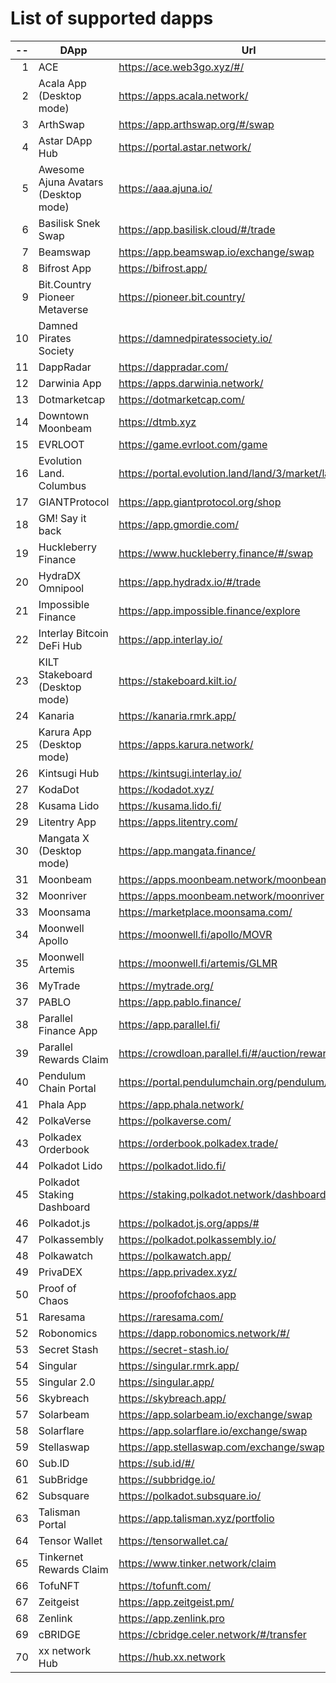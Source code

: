 
# List of supported dapps
| --  |                 DApp                 |                         Url                          |             Tags              |
| --: | ------------------------------------ | ---------------------------------------------------- | ----------------------------- |
|   1 | ACE                                  | https://ace.web3go.xyz/#/                            | utilities                     |
|   2 | Acala App (Desktop mode)             | https://apps.acala.network/                          | bridge,dex,staking            |
|   3 | ArthSwap                             | https://app.arthswap.org/#/swap                      | dex,staking,evm               |
|   4 | Astar DApp Hub                       | https://portal.astar.network/                        | bridge,staking,evm            |
|   5 | Awesome Ajuna Avatars (Desktop mode) | https://aaa.ajuna.io/                                | nft,gaming                    |
|   6 | Basilisk Snek Swap                   | https://app.basilisk.cloud/#/trade                   | bridge,dex                    |
|   7 | Beamswap                             | https://app.beamswap.io/exchange/swap                | bridge,dex,staking,evm        |
|   8 | Bifrost App                          | https://bifrost.app/                                 | bridge,crowdloans,dex,staking |
|   9 | Bit.Country Pioneer Metaverse        | https://pioneer.bit.country/                         | nft,staking,gaming            |
|  10 | Damned Pirates Society               | https://damnedpiratessociety.io/                     | nft,evm,gaming                |
|  11 | DappRadar                            | https://dappradar.com/                               | social                        |
|  12 | Darwinia App                         | https://apps.darwinia.network/                       | staking                       |
|  13 | Dotmarketcap                         | https://dotmarketcap.com/                            | social                        |
|  14 | Downtown Moonbeam                    | https://dtmb.xyz                                     | evm,social                    |
|  15 | EVRLOOT                              | https://game.evrloot.com/game                        | nft,gaming                    |
|  16 | Evolution Land. Columbus             | https://portal.evolution.land/land/3/market/land     | nft,evm,gaming                |
|  17 | GIANTProtocol                        | https://app.giantprotocol.org/shop                   | utilities                     |
|  18 | GM! Say it back                      | https://app.gmordie.com/                             | social                        |
|  19 | Huckleberry Finance                  | https://www.huckleberry.finance/#/swap               | bridge,dex,staking,evm        |
|  20 | HydraDX Omnipool                     | https://app.hydradx.io/#/trade                       | bridge,dex                    |
|  21 | Impossible Finance                   | https://app.impossible.finance/explore               | dex,evm                       |
|  22 | Interlay Bitcoin DeFi Hub            | https://app.interlay.io/                             | bridge,staking,dex            |
|  23 | KILT Stakeboard (Desktop mode)       | https://stakeboard.kilt.io/                          | staking                       |
|  24 | Kanaria                              | https://kanaria.rmrk.app/                            | nft                           |
|  25 | Karura App (Desktop mode)            | https://apps.karura.network/                         | bridge,dex,staking            |
|  26 | Kintsugi Hub                         | https://kintsugi.interlay.io/                        | bridge,staking,crowdloans     |
|  27 | KodaDot                              | https://kodadot.xyz/                                 | nft                           |
|  28 | Kusama Lido                          | https://kusama.lido.fi/                              | staking,evm                   |
|  29 | Litentry App                         | https://apps.litentry.com/                           | bridge,evm                    |
|  30 | Mangata X (Desktop mode)             | https://app.mangata.finance/                         | bridge                        |
|  31 | Moonbeam                             | https://apps.moonbeam.network/moonbeam               | bridge,staking,crowdloans,evm |
|  32 | Moonriver                            | https://apps.moonbeam.network/moonriver              | bridge,staking,crowdloans,evm |
|  33 | Moonsama                             | https://marketplace.moonsama.com/                    | nft,evm                       |
|  34 | Moonwell Apollo                      | https://moonwell.fi/apollo/MOVR                      | bridge,dex,evm                |
|  35 | Moonwell Artemis                     | https://moonwell.fi/artemis/GLMR                     | bridge,dex,evm                |
|  36 | MyTrade                              | https://mytrade.org/                                 | dex,staking,evm               |
|  37 | PABLO                                | https://app.pablo.finance/                           | dex                           |
|  38 | Parallel Finance App                 | https://app.parallel.fi/                             | bridge,dex                    |
|  39 | Parallel Rewards Claim               | https://crowdloan.parallel.fi/#/auction/rewards/     | crowdloans                    |
|  40 | Pendulum Chain Portal                | https://portal.pendulumchain.org/pendulum/dashboard  | utilities,staking             |
|  41 | Phala App                            | https://app.phala.network/                           | staking                       |
|  42 | PolkaVerse                           | https://polkaverse.com/                              | social                        |
|  43 | Polkadex Orderbook                   | https://orderbook.polkadex.trade/                    | dex,utilities                 |
|  44 | Polkadot Lido                        | https://polkadot.lido.fi/                            | staking,evm                   |
|  45 | Polkadot Staking Dashboard           | https://staking.polkadot.network/dashboard#/overview | staking,utilities             |
|  46 | Polkadot.js                          | https://polkadot.js.org/apps/#                       | utilities                     |
|  47 | Polkassembly                         | https://polkadot.polkassembly.io/                    | governance                    |
|  48 | Polkawatch                           | https://polkawatch.app/                              | staking                       |
|  49 | PrivaDEX                             | https://app.privadex.xyz/                            | dex                           |
|  50 | Proof of Chaos                       | https://proofofchaos.app                             | nft,governance                |
|  51 | Raresama                             | https://raresama.com/                                | nft                           |
|  52 | Robonomics                           | https://dapp.robonomics.network/#/                   | utilities                     |
|  53 | Secret Stash                         | https://secret-stash.io/                             | nft,utilities                 |
|  54 | Singular                             | https://singular.rmrk.app/                           | nft                           |
|  55 | Singular 2.0                         | https://singular.app/                                | nft                           |
|  56 | Skybreach                            | https://skybreach.app/                               | nft,evm,gaming                |
|  57 | Solarbeam                            | https://app.solarbeam.io/exchange/swap               | bridge,dex,staking,evm        |
|  58 | Solarflare                           | https://app.solarflare.io/exchange/swap              | bridge,dex,staking,evm        |
|  59 | Stellaswap                           | https://app.stellaswap.com/exchange/swap             | bridge,dex,staking,evm        |
|  60 | Sub.ID                               | https://sub.id/#/                                    | utilities                     |
|  61 | SubBridge                            | https://subbridge.io/                                | bridge,evm                    |
|  62 | Subsquare                            | https://polkadot.subsquare.io/                       | governance                    |
|  63 | Talisman Portal                      | https://app.talisman.xyz/portfolio                   | crowdloans,nft                |
|  64 | Tensor Wallet                        | https://tensorwallet.ca/                             | utilities,staking             |
|  65 | Tinkernet Rewards Claim              | https://www.tinker.network/claim                     | crowdloans                    |
|  66 | TofuNFT                              | https://tofunft.com/                                 | nft,evm                       |
|  67 | Zeitgeist                            | https://app.zeitgeist.pm/                            | utilities                     |
|  68 | Zenlink                              | https://app.zenlink.pro                              | dex,staking                   |
|  69 | cBRIDGE                              | https://cbridge.celer.network/#/transfer             | dex,evm,nft                   |
|  70 | xx network Hub                       | https://hub.xx.network                               | social,staking,utilities      |
